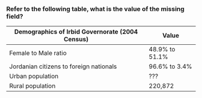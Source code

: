 ### Refer to the following table, what is the value of the missing field?

| Demographics of Irbid Governorate (2004 Census) | Value          |
|-------------------------------------------------|----------------|
| Female to Male ratio                            | 48.9% to 51.1% |
| Jordanian citizens to foreign nationals         | 96.6% to 3.4%  |
| Urban population                                | ???            |
| Rural population                                | 220,872        |